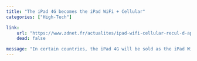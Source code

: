 ```yaml
---
title: "The iPad 4G becomes the iPad WiFi + Cellular"
categories: ["High-Tech"]

link:
    url: "https://www.zdnet.fr/actualites/ipad-wifi-cellular-recul-d-apple-sur-l-appellation-4g-dans-plusieurs-pays-39771710.htm"
    dead: false

message: "In certain countries, the iPad 4G will be sold as the iPad WiFi + Cellular."
---
```

